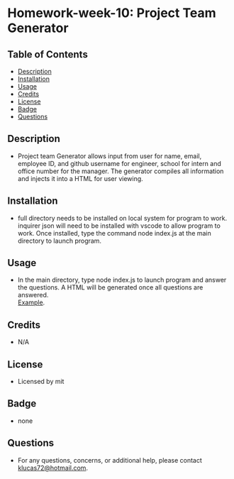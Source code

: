 # Homework-week-10: Project Team Generator
    
## Table of Contents
* [Description](#description) 
* [Installation](#installation)
* [Usage](#usage)
* [Credits](#credits)
* [License](#license)
* [Badge](#badge)
* [Questions](#questions)
    
## Description
* Project team Generator allows input from user for name, email, employee ID, and github username for engineer, school for intern and office number for the manager.  The generator compiles all information and injects it into a HTML for user viewing.
    
## Installation
* full directory needs to be installed on local system for program to work. inquirer json will need to be installed with vscode to allow program to work. Once installed, type the command node index.js at the main directory to launch program.
    
## Usage
* In the main directory, type node index.js to launch program and answer the questions.  A HTML will be generated once all questions are answered.  
[Example](./example.png).
    
## Credits
* N/A
    
## License
* Licensed by mit
    
## Badge
* none
    
## Questions
* For any questions, concerns, or additional help, please contact klucas72@hotmail.com.

